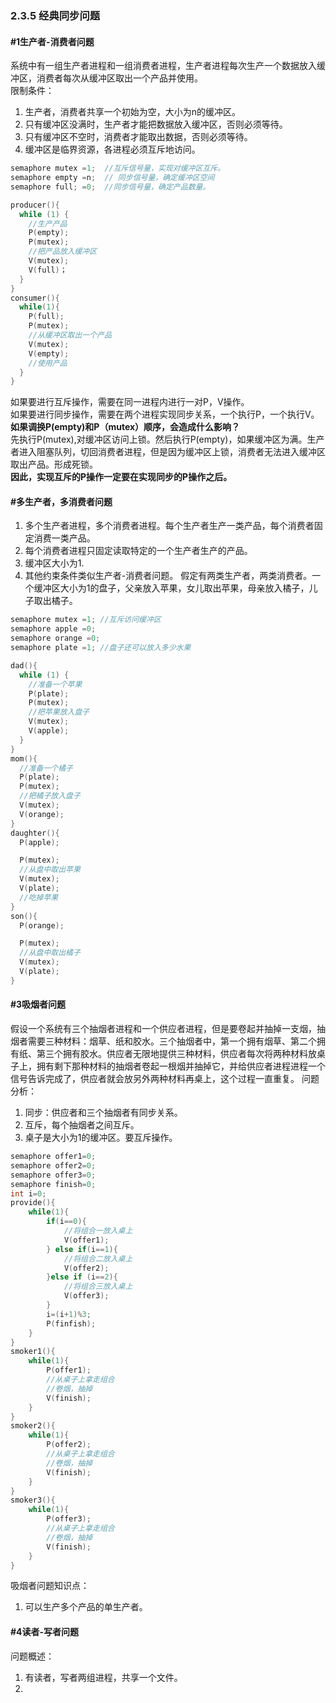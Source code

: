 ### 2.3.5 经典同步问题

#### #1生产者-消费者问题
系统中有一组生产者进程和一组消费者进程，生产者进程每次生产一个数据放入缓冲区，消费者每次从缓冲区取出一个产品并使用。  
限制条件：
1. 生产者，消费者共享一个初始为空，大小为n的缓冲区。
2. 只有缓冲区没满时，生产者才能把数据放入缓冲区，否则必须等待。
3. 只有缓冲区不空时，消费者才能取出数据，否则必须等待。
4. 缓冲区是临界资源，各进程必须互斥地访问。
```c
semaphore mutex =1;  //互斥信号量，实现对缓冲区互斥。
semaphore empty =n;  // 同步信号量，确定缓冲区空间
semaphore full; =0;  //同步信号量，确定产品数量。

producer(){
  while (1) {
    //生产产品
    P(empty);
    P(mutex);
    //把产品放入缓冲区
    V(mutex);
    V(full)；
  }
}
consumer(){
  while(1){
    P(full);
    P(mutex);
    //从缓冲区取出一个产品
    V(mutex);
    V(empty);
    //使用产品
  }
}
```
如果要进行互斥操作，需要在同一进程内进行一对P，V操作。  
如果要进行同步操作，需要在两个进程实现同步关系，一个执行P，一个执行V。  
**如果调换P(empty)和P（mutex）顺序，会造成什么影响？**  
先执行P(mutex),对缓冲区访问上锁。然后执行P(empty)，如果缓冲区为满。生产者进入阻塞队列，切回消费者进程，但是因为缓冲区上锁，消费者无法进入缓冲区取出产品。形成死锁。  
**因此，实现互斥的P操作一定要在实现同步的P操作之后。**

#### #多生产者，多消费者问题
1. 多个生产者进程，多个消费者进程。每个生产者生产一类产品，每个消费者固定消费一类产品。
2. 每个消费者进程只固定读取特定的一个生产者生产的产品。
3. 缓冲区大小为1.
4. 其他约束条件类似生产者-消费者问题。
假定有两类生产者，两类消费者。一个缓冲区大小为1的盘子，父亲放入苹果，女儿取出苹果，母亲放入橘子，儿子取出橘子。
```c
semaphore mutex =1; //互斥访问缓冲区
semaphore apple =0;
semaphore orange =0;
semaphore plate =1; //盘子还可以放入多少水果

dad(){
  while (1) {
    //准备一个苹果
    P(plate);
    P(mutex);
    //把苹果放入盘子
    V(mutex);
    V(apple);
  }
}
mom(){
  //准备一个橘子
  P(plate);
  P(mutex);
  //把橘子放入盘子
  V(mutex);
  V(orange);
}
daughter(){
  P(apple);

  P(mutex);
  //从盘中取出苹果
  V(mutex);
  V(plate);
  //吃掉苹果
}
son(){
  P(orange);

  P(mutex);
  //从盘中取出橘子
  V(mutex);
  V(plate);
}
```

#### #3吸烟者问题
假设一个系统有三个抽烟者进程和一个供应者进程，但是要卷起并抽掉一支烟，抽烟者需要三种材料：烟草、纸和胶水。三个抽烟者中，第一个拥有烟草、第二个拥有纸、第三个拥有胶水。供应者无限地提供三种材料，供应者每次将两种材料放桌子上，拥有剩下那种材料的抽烟者卷起一根烟并抽掉它，并给供应者进程进程一个信号告诉完成了，供应者就会放另外两种材料再桌上，这个过程一直重复。 
问题分析：
1.  同步：供应者和三个抽烟者有同步关系。
2. 互斥，每个抽烟者之间互斥。
3. 桌子是大小为1的缓冲区。要互斥操作。
```c
semaphore offer1=0;
semaphore offer2=0;
semaphore offer3=0;
semaphore finish=0;
int i=0;
provide(){
    while(1){
        if(i==0){
            //将组合一放入桌上
            V(offer1);
        } else if(i==1){
            //将组合二放入桌上
            V(offer2);
        }else if (i==2){
            //将组合三放入桌上
            V(offer3);
        }
        i=(i+1)%3;
        P(finfish);
    }
}
smoker1(){
    while(1){
        P(offer1);
        //从桌子上拿走组合
        //卷烟，抽掉
        V(finish);
    }
}
smoker2(){
    while(1){
        P(offer2);
        //从桌子上拿走组合
        //卷烟，抽掉
        V(finish);
    }
}
smoker3(){
    while(1){
        P(offer3);
        //从桌子上拿走组合
        //卷烟，抽掉
        V(finish);
    }
}
```
吸烟者问题知识点：
1. 可以生产多个产品的单生产者。 

#### #4读者-写者问题
问题概述：
1. 有读者，写者两组进程，共享一个文件。
2. 